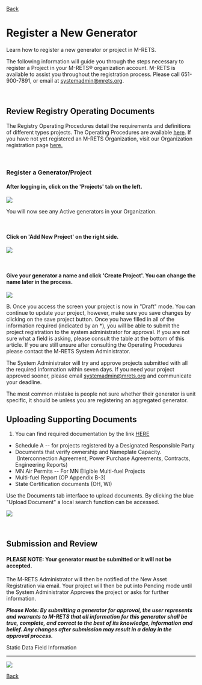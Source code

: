 [Back](https://mrets.github.io/Help/index)

# Register a New Generator


Learn how to register a new generator or project in M-RETS.

The following information will guide you through the steps necessary to register a Project in your M-RETS® organization account. M-RETS is available to assist you throughout the registration process. Please call 651-900-7891, or email at <systemadmin@mrets.org>.

<br>

## Review Registry Operating Documents

The Registry Operating Procedures detail the requirements and definitions of different types projects. The Operating Procedures are available [here](http://www.mrets.org/resources/documents/). If you have not yet registered an M-RETS Organization, visit our Organization registration page [here.](http://app.mrets.org/register)

<br>

### Register a Generator/Project


#### After logging in, click on the 'Projects' tab on the left.

![](https://github.com/mrets/photos/blob/master/new_generator1.png?raw=true)

You will now see any Active generators in your Organization.

<br>

#### Click on 'Add New Project' on the right side.

![](https://github.com/mrets/photos/blob/master/new_generator2.png?raw=true)

<br>

#### Give your generator a name and click 'Create Project'. You can change the name later in the process.

![](https://github.com/mrets/photos/blob/master/new_generator3.png?raw=true)

B. Once you access the screen your project is now in "Draft" mode. You can continue to update your project, however, make sure you save changes by clicking on the save project button. Once you have filled in all of the information required (indicated by an *), you will be able to submit the project registration to the system administrator for approval. If you are not sure what a field is asking, please consult the table at the bottom of this article. If you are still unsure after consulting the Operating Procedures please contact the M-RETS System Administrator. 

The System Administrator will try and approve projects submitted with all the required information within seven days. If you need your project approved sooner, please email <systemadmin@mrets.org> and communicate your deadline.

The most common mistake is people not sure whether their generator is unit specific, it should be unless you are registering an aggregated generator. 

## Uploading Supporting Documents


1.  You can find required documentation by the link [HERE](https://www.mrets.org/resources/documents/)

-   Schedule A -- for projects registered by a Designated Responsible Party
-   Documents that verify ownership and Nameplate Capacity.  (Interconnection Agreement, Power Purchase Agreements, Contracts, Engineering Reports)
-   MN Air Permits -- For MN Eligible Multi-fuel Projects
-   Multi-fuel Report (OP Appendix B-3)
-   State Certification documents (OH, WI)

Use the Documents tab interface to upload documents. By clicking the blue "Upload Document" a local search function can be accessed. 

![](https://github.com/mrets/photos/blob/master/new_generator4.png?raw=true)

<br>

## Submission and Review


#### PLEASE NOTE: Your generator must be submitted or it will not be accepted.

The M-RETS Administrator will then be notified of the New Asset Registration via email. Your project will then be put into Pending mode until the System Administrator Approves the project or asks for further information. 

***Please Note: By submitting a generator for approval, the user represents and warrants to M-RETS that all information for this generator shall be true, complete, and correct to the best of its knowledge, information and belief. Any changes after submission may result in a delay in the approval process.***

Static Data Field Information

-------------------------------

![](https://github.com/mrets/photos/blob/master/new_generator5.png?raw=true)

[Back](https://mrets.github.io/Help/index)

